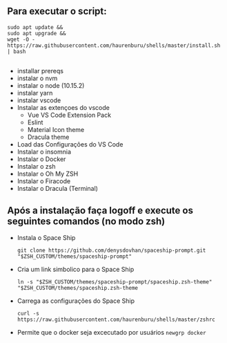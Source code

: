 ## Para executar o script:
```
sudo apt update &&  
sudo apt upgrade &&  
wget -O - https://raw.githubusercontent.com/haurenburu/shells/master/install.sh | bash

```
##
- installar prereqs
- instalar o nvm
- instalar o node (10.15.2)
- instalar yarn
- instalar vscode
- Instalar as extençoes do vscode
  * Vue VS Code Extension Pack
  * Eslint
  * Material Icon theme
  * Dracula theme
- Load das Configurações do VS Code
- Instalar o insomnia
- Instalar o Docker
- Instalar o zsh
- Instalar o Oh My ZSH
- Instalar o Firacode
- Instalar o Dracula (Terminal)

## Após a instalação faça logoff e execute os seguintes comandos (no modo zsh)

- Instala o Space Ship

  ``git clone https://github.com/denysdovhan/spaceship-prompt.git "$ZSH_CUSTOM/themes/spaceship-prompt"``

- Cria um link simbolico para o Space Ship

  ``ln -s "$ZSH_CUSTOM/themes/spaceship-prompt/spaceship.zsh-theme" "$ZSH_CUSTOM/themes/spaceship.zsh-theme``

- Carrega as configurações do Space Ship

  ``curl -s https://raw.githubusercontent.com/haurenburu/shells/master/zshrc``

- Permite que o docker seja excecutado por usuários
`` newgrp docker ``
